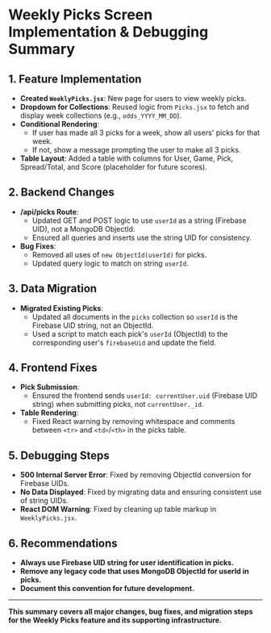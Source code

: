 # Weekly Picks Screen Implementation & Debugging Summary

## 1. Feature Implementation
- **Created `WeeklyPicks.jsx`**: New page for users to view weekly picks.
- **Dropdown for Collections**: Reused logic from `Picks.jsx` to fetch and display week collections (e.g., `odds_YYYY_MM_DD`).
- **Conditional Rendering**:
  - If user has made all 3 picks for a week, show all users' picks for that week.
  - If not, show a message prompting the user to make all 3 picks.
- **Table Layout**: Added a table with columns for User, Game, Pick, Spread/Total, and Score (placeholder for future scores).

## 2. Backend Changes
- **/api/picks Route**:
  - Updated GET and POST logic to use `userId` as a string (Firebase UID), not a MongoDB ObjectId.
  - Ensured all queries and inserts use the string UID for consistency.
- **Bug Fixes**:
  - Removed all uses of `new ObjectId(userId)` for picks.
  - Updated query logic to match on string `userId`.

## 3. Data Migration
- **Migrated Existing Picks**:
  - Updated all documents in the `picks` collection so `userId` is the Firebase UID string, not an ObjectId.
  - Used a script to match each pick's `userId` (ObjectId) to the corresponding user's `firebaseUid` and update the field.

## 4. Frontend Fixes
- **Pick Submission**:
  - Ensured the frontend sends `userId: currentUser.uid` (Firebase UID string) when submitting picks, not `currentUser._id`.
- **Table Rendering**:
  - Fixed React warning by removing whitespace and comments between `<tr>` and `<td>`/`<th>` in the picks table.

## 5. Debugging Steps
- **500 Internal Server Error**: Fixed by removing ObjectId conversion for Firebase UIDs.
- **No Data Displayed**: Fixed by migrating data and ensuring consistent use of string UIDs.
- **React DOM Warning**: Fixed by cleaning up table markup in `WeeklyPicks.jsx`.

## 6. Recommendations
- **Always use Firebase UID string for user identification in picks.**
- **Remove any legacy code that uses MongoDB ObjectId for userId in picks.**
- **Document this convention for future development.**

---

**This summary covers all major changes, bug fixes, and migration steps for the Weekly Picks feature and its supporting infrastructure.** 